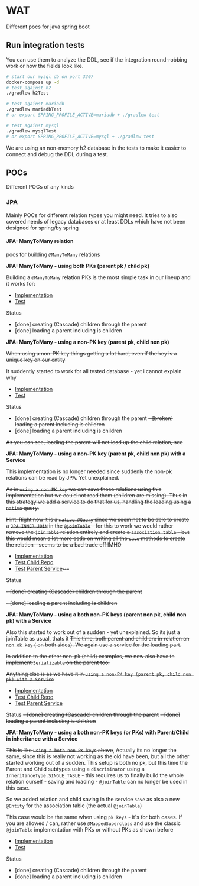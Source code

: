 # WAT

Different pocs for java spring boot

## Run integration tests

You can use them to analyze the DDL, see if the integration round-robbing work
or how the fields look like.

```bash
# start our mysql db on port 3307
docker-compose up -d 
# test against h2
./gradlew h2Test

# test against mariadb
./gradlew mariadbTest
# or export SPRING_PROFILE_ACTIVE=mariadb + ./gradlew test

# test against mysql
./gradlew mysqlTest
# or export SPRING_PROFILE_ACTIVE=mysql + ./gradlew test
```

We are using an non-memory h2 database in the tests to make it easier to connect and debug the DDL during a test.

## POCs
Different POCs of any kinds

### JPA

Mainly POCs for different relation types you might need.
It tries to also covered needs of legacy databases or at least DDLs which have not been designed for spring/by spring

#### JPA: ManyToMany relation
pocs for building `@ManyToMany` relations

**JPA: ManyToMany - using both PKs (parent pk / child pk)** 

Building a `@ManyToMany` relation PKs is the most simple task
in our lineup and it works for:

- [Implementation](https://github.com/EugenMayer/java-spring-pocs/tree/master/src/main/java/de/kontextwork/poc/spring/many2many/pk/domain)
- [Test](https://github.com/EugenMayer/java-spring-pocs/blob/master/src/test/java/de/kontextwork/poc/spring/many2many/pk/repository/ParentPkBasedRepositoryTest.java)

Status
 - [done] creating (Cascade) children through the parent
 - [done] loading a parent including is children
 
 
**JPA: ManyToMany - using a non-PK key (parent pk, child non pk)**

~~When using a non-PK key things getting a lot hard, even if the key is a unique
key on our entity~~

It suddently started to work for all tested database - yet i cannot explain why

- [Implementation](https://github.com/EugenMayer/java-spring-pocs/tree/master/src/main/java/de/kontextwork/poc/spring/many2many/nonpk/domain/)
- [Test](https://github.com/EugenMayer/java-spring-pocs/blob/master/src/test/java/de/kontextwork/poc/spring/many2many/nonpk/repository/ParentNonPkBasedRepositoryTest.java)

Status
 - [done] creating (Cascade) children through the parent
 ~~- [broken] loading a parent including is children~~
 - [done] loading a parent including is children
 
 ~~As you can see, loading the parent will not load up the child relation, see~~
 
**JPA: ManyToMany - using a non-PK key (parent pk, child non pk) with a Service**

This implementation is no longer needed since suddenly the non-pk relations can be read by JPA. Yet unexplained.

~~As in `using a non-PK key` we can save those relations using this implementation but we could not read them (children are missing). 
Thus in this strategy we add a service to do that for us, handling the loading using a `native` query.~~ 

~~Hint: Right now it is a `native @Query` since we seem not to be able to create a `JPA INNER JOiN` in the `@joinTable` - for this to work we would rather
remove the `joinTable` relation entirely and create a `association table` - but this would mean a lot more code on writing all the `save`
methods to create the relation - seems to be a bad trade off IMHO~~ 

- [Implementation](https://github.com/EugenMayer/java-spring-pocs/tree/master/src/main/java/de/kontextwork/poc/spring/many2many/nonpkservice/domain)
- [Test Child Repo](https://github.com/EugenMayer/java-spring-pocs/blob/master/src/test/java/de/kontextwork/poc/spring/many2many/nonpkservice/repository/ChildNonPkServiceBasedRepositoryTest.java)
- [Test Parent Service](https://github.com/EugenMayer/java-spring-pocs/blob/master/src/test/java/de/kontextwork/poc/spring/many2many/nonpkservice/service/ParentNonPkServiceTest.java)~~

Status

 ~~- [done] creating (Cascade) children through the parent~~
 
 ~~- [done] loading a parent including is children~~

**JPA: ManyToMany - using a both non-PK keys (parent non pk, child non pk) with a Service**

Also this started to work out of a sudden - yet unexplained. So its just a joinTable as usual, thats it
~~This time, both parent and child are in relation an `non ok key` ( on both sides). We again use a service
for the loading part.~~ 

~~In addition to the other non-pk (child) examples, we now also have to implement `Serializable` on the parent too.~~

~~Anything else is as we have it in `using a non-PK key (parent pk, child non pk) with a Service`~~ 

- [Implementation](https://github.com/EugenMayer/java-spring-pocs/tree/master/src/main/java/de/kontextwork/poc/spring/many2many/bothnonpkservice/domain)
- [Test Child Repo](https://github.com/EugenMayer/java-spring-pocs/blob/master/src/test/java/de/kontextwork/poc/spring/many2many/bothnonpkservice/repository/ChildBothNonPkServiceBasedRepositoryTest.java)
- [Test Parent Service](https://github.com/EugenMayer/java-spring-pocs/blob/master/src/test/java/de/kontextwork/poc/spring/many2many/bothnonpkservice/service/ParentBothNonPkServiceTest.java)

Status
 ~~- [done] creating (Cascade) children through the parent~~
 ~~- [done] loading a parent including is children~~

**JPA: ManyToMany - using a both non-PK keys (or PKs) with Parent/Child in inheritance with a Service**

~~This is like `using a both non-PK keys` above~~, Actually its no longer the same, since this is really 
 not working as the old have been, but all the other started working out of a sudden. This setup is both no pk, but this time the Parent 
 and Child subtypes using a `discriminator` using a `InheritanceType.SINGLE_TABLE` - this requires us to finally build the whole
 relation ourself - saving and loading - `@joinTable` can no longer be used in this case.

So we added relation and child saving in the service `save` as also a new `@Entity` for the association table
(the actual `@joinTable`)

This case would be the same when using `pk keys` - it's for both cases. If you are allowed / can,
rather use `@MappedSuperclass` and use the classic `@joinTable` implementation with PKs or without PKs
as shown before

- [Implementation](https://github.com/EugenMayer/java-spring-pocs/tree/master/src/main/java/de/kontextwork/poc/spring/many2many/inheritance/domain)
- [Test](https://github.com/EugenMayer/java-spring-pocs/blob/master/src/test/java/de/kontextwork/poc/spring/many2many/inheritance/service/ParentBothNonPkSelfServiceTest.java)

Status
 - [done] creating (Cascade) children through the parent
 - [done] loading a parent including is children